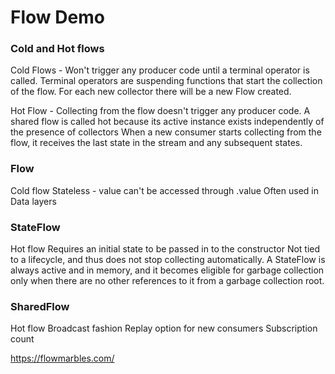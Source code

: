 # Flow Demo

### Cold and Hot flows
Cold Flows -  Won't trigger any producer code until a terminal operator is called.
Terminal operators are suspending functions that start the collection of the flow.
For each new collector there will be a new Flow created.

Hot Flow - Collecting from the flow doesn't trigger any producer code.
A shared flow is called hot because its active instance exists independently of the presence of collectors
When a new consumer starts collecting from the flow, it receives the last state in the stream and any subsequent states.

### Flow
Cold flow
Stateless - value can't be accessed through .value
Often used in Data layers

### StateFlow
Hot flow
Requires an initial state to be passed in to the constructor
Not tied to a lifecycle, and thus does not stop collecting automatically.
A StateFlow is always active and in memory, and it becomes eligible for garbage collection only when there are no other references to it from a garbage collection root.

### SharedFlow
Hot flow
Broadcast fashion
Replay option for new consumers
Subscription count


https://flowmarbles.com/
